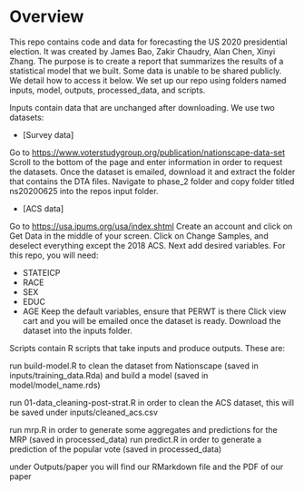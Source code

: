 # Overview

This repo contains code and data for forecasting the US 2020 presidential election. It was created by James Bao, Zakir Chaudry, Alan Chen, Xinyi Zhang. The purpose is to create a report that summarizes the results of a statistical model that we built. Some data is unable to be shared publicly. We detail how to access it below. We set up our repo using folders named inputs, model, outputs, processed_data, and scripts.

Inputs contain data that are unchanged after downloading. We use two datasets:

- [Survey data]

Go to https://www.voterstudygroup.org/publication/nationscape-data-set
Scroll to the bottom of the page and enter information in order to request the datasets.
Once the dataset is emailed, download it and extract the folder that contains the DTA files.
Navigate to phase_2 folder and copy folder titled ns20200625 into the repos input folder.


- [ACS data]

Go to https://usa.ipums.org/usa/index.shtml
Create an account and click on Get Data in the middle of your screen.
Click on Change Samples, and deselect everything except the 2018 ACS.
Next add desired variables. For this repo, you will need:
  - STATEICP
  - RACE
  - SEX
  - EDUC
  - AGE
Keep the default variables, ensure that PERWT is there
Click view cart and you will be emailed once the dataset is ready.
Download the dataset into the inputs folder.


Scripts contain R scripts that take inputs and produce outputs. These are:

run build-model.R to clean the dataset from Nationscape (saved in inputs/training_data.Rda)
and build a model (saved in model/model_name.rds)

run 01-data_cleaning-post-strat.R in order to clean the ACS dataset, this will be saved under inputs/cleaned_acs.csv

run mrp.R in order to generate some aggregates and predictions for the MRP (saved in processed_data)
run predict.R in order to generate a prediction of the popular vote (saved in processed_data)

under Outputs/paper you will find our RMarkdown file and the PDF of our paper
